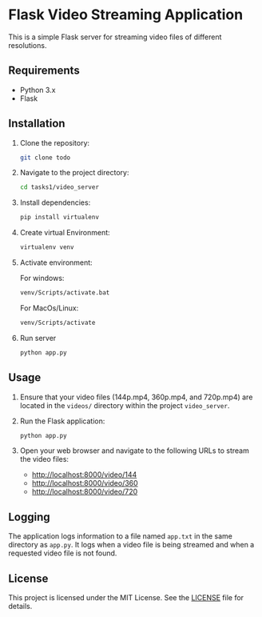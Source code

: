 # Flask Video Streaming Application

This is a simple Flask server for streaming video files of different resolutions.

## Requirements

- Python 3.x
- Flask

## Installation

1. Clone the repository:

    ```bash
    git clone todo
    ```

2. Navigate to the project directory:

    ```bash
    cd tasks1/video_server
    ```

3. Install dependencies:

    ```bash
    pip install virtualenv
    ```

3. Create virtual Environment:

    ```bash
    virtualenv venv
    ```

4. Activate environment:

    For windows: 
    ```bash
    venv/Scripts/activate.bat
    ```

    For MacOs/Linux:
    ```bash
    venv/Scripts/activate
    ```

5. Run server
    ```bash
    python app.py
    ````

## Usage

1. Ensure that your video files (144p.mp4, 360p.mp4, and 720p.mp4) are located in the `videos/` directory within the project `video_server`.

2. Run the Flask application:

    ```bash
    python app.py
    ```

3. Open your web browser and navigate to the following URLs to stream the video files:

    - [http://localhost:8000/video/144](http://localhost:8000/video/144)
    - [http://localhost:8000/video/360](http://localhost:8000/video/360)
    - [http://localhost:8000/video/720](http://localhost:8000/video/720)

## Logging

The application logs information to a file named `app.txt` in the same directory as `app.py`. It logs when a video file is being streamed and when a requested video file is not found.

## License

This project is licensed under the MIT License. See the [LICENSE](LICENSE) file for details.
